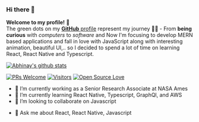 ### Hi there 👋
**Welcome to my profile!** :star_struck: <br> The green dots on my [**GitHub** profile](https://github.com/abhinayTiwari?tab=repositories) represent my journey :running_man: - From **being curious** with *computers* to *software* and Now I'm focusing to develop MERN based applications and fall in love with JavaScript along with interesting animation, beautiful UI,.. so I decided to spend a lot of time on learning React, React Native and Typescript.

[![Abhinay's github stats](https://github-readme-stats.vercel.app/api?username=abhinayTiwari&show_icons=true&theme=tokyonight)](https://github.com/anuraghazra/github-readme-stats)

[![PRs Welcome](https://img.shields.io/badge/PRs-welcome-brightgreen.svg?style=flat&logo=github)](https://github.com/abhinayTiwari) [![Visitors](https://visitor-badge.glitch.me/badge?page_id=abhinayTiwari.visitor-badge)](https://github.com/abhinayTiwari) [![Open Source Love](https://badges.frapsoft.com/os/v2/open-source.svg?v=103)](https://github.com/abhinayTiwari)


- 🔭 I’m currently working as a Senior Research Associate at NASA Ames
- 🌱 I’m currently learning React Native, Typescript, GraphQl, and AWS
- 👯 I’m looking to collaborate on Javascript
<!-- - 🤔 I’m looking for help with , React Native Animation -->
- 💬 Ask me about React, React Native, Javascript
<!-- - ⚡ Fun fact:  -->
